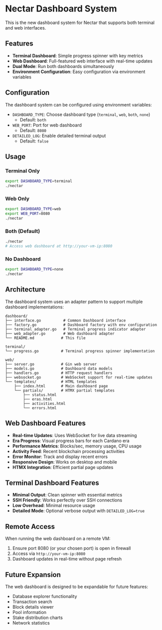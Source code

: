 # Nectar Dashboard System

This is the new dashboard system for Nectar that supports both terminal and web interfaces.

## Features

- **Terminal Dashboard**: Simple progress spinner with key metrics
- **Web Dashboard**: Full-featured web interface with real-time updates
- **Dual Mode**: Run both dashboards simultaneously
- **Environment Configuration**: Easy configuration via environment variables

## Configuration

The dashboard system can be configured using environment variables:

- `DASHBOARD_TYPE`: Choose dashboard type (`terminal`, `web`, `both`, `none`)
  - Default: `both`
- `WEB_PORT`: Port for web dashboard
  - Default: `8080`
- `DETAILED_LOG`: Enable detailed terminal output
  - Default: `false`

## Usage

### Terminal Only
```bash
export DASHBOARD_TYPE=terminal
./nectar
```

### Web Only
```bash
export DASHBOARD_TYPE=web
export WEB_PORT=8080
./nectar
```

### Both (Default)
```bash
./nectar
# Access web dashboard at http://your-vm-ip:8080
```

### No Dashboard
```bash
export DASHBOARD_TYPE=none
./nectar
```

## Architecture

The dashboard system uses an adapter pattern to support multiple dashboard implementations:

```
dashboard/
├── interface.go          # Common Dashboard interface
├── factory.go            # Dashboard factory with env configuration
├── terminal_adapter.go   # Terminal progress indicator adapter
├── web_adapter.go        # Web dashboard adapter
└── README.md            # This file

terminal/
└── progress.go          # Terminal progress spinner implementation

web/
├── server.go            # Gin web server
├── models.go            # Dashboard data models
├── handlers.go          # HTTP request handlers
├── websocket.go         # WebSocket support for real-time updates
└── templates/           # HTML templates
    ├── index.html       # Main dashboard page
    └── partials/        # HTMX partial templates
        ├── status.html
        ├── eras.html
        ├── activities.html
        └── errors.html
```

## Web Dashboard Features

- **Real-time Updates**: Uses WebSocket for live data streaming
- **Era Progress**: Visual progress bars for each Cardano era
- **Performance Metrics**: Blocks/sec, memory usage, CPU usage
- **Activity Feed**: Recent blockchain processing activities
- **Error Monitor**: Track and display recent errors
- **Responsive Design**: Works on desktop and mobile
- **HTMX Integration**: Efficient partial page updates

## Terminal Dashboard Features

- **Minimal Output**: Clean spinner with essential metrics
- **SSH Friendly**: Works perfectly over SSH connections
- **Low Overhead**: Minimal resource usage
- **Detailed Mode**: Optional verbose output with `DETAILED_LOG=true`

## Remote Access

When running the web dashboard on a remote VM:

1. Ensure port 8080 (or your chosen port) is open in firewall
2. Access via `http://your-vm-ip:8080`
3. Dashboard updates in real-time without page refresh

## Future Expansion

The web dashboard is designed to be expandable for future features:
- Database explorer functionality
- Transaction search
- Block details viewer
- Pool information
- Stake distribution charts
- Network statistics